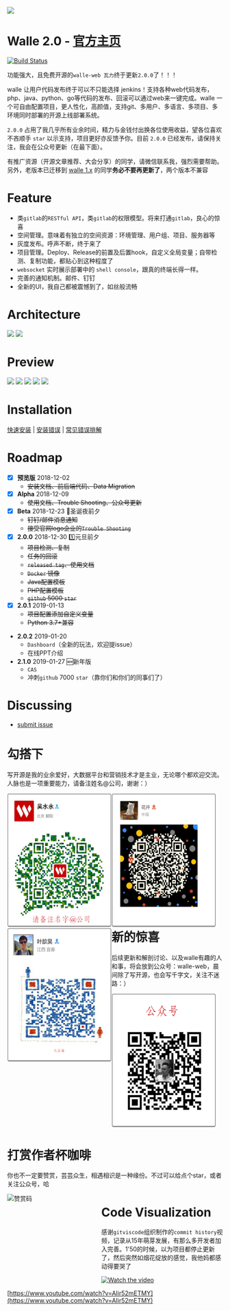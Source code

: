 ![](https://raw.github.com/meolu/walle-web/master/screenshot/logo.jpg)

Walle 2.0 - [官方主页](https://www.walle-web.io)
=========================
[![Build Status](https://travis-ci.org/meolu/walle-web.svg?branch=master)](https://travis-ci.org/meolu/walle-web)

功能强大，且免费开源的`walle-web 瓦力`终于更新`2.0.0`了！！！

walle 让用户代码发布终于可以不只能选择 jenkins！支持各种web代码发布，php、java、python、go等代码的发布、回滚可以通过web来一键完成。walle 一个可自由配置项目，更人性化，高颜值，支持git、多用户、多语言、多项目、多环境同时部署的开源上线部署系统。

`2.0.0` 占用了我几乎所有业余时间，精力与金钱付出换各位使用收益，望各位喜欢不吝顺手 `star` 以示支持，项目更好亦反馈予你。目前 `2.0.0` 已经发布，请保持关注，我会在公众号更新（在最下面）。  


有推广资源（开源文章推荐、大会分享）的同学，请微信联系我，强烈需要帮助。另外，老版本已迁移到 [walle 1.x](https://github.com/meolu/walle-web-v1.x) 的同学**务必不要再更新了**，两个版本不兼容

Feature
=========================
- 类`gitlab`的`RESTful API`，类`gitlab`的权限模型。将来打通`gitlab`，良心的惊喜
- 空间管理。意味着有独立的空间资源：环境管理、用户组、项目、服务器等
- 灰度发布。呼声不断，终于来了
- 项目管理。Deploy、Release的前置及后置hook，自定义全局变量；自带检测、复制功能，都贴心到这种程度了
- `websocket` 实时展示部署中的 `shell console`，跟真的终端长得一样。
- 完善的通知机制。邮件、钉钉
- 全新的UI，我自己都被震憾到了，如丝般流畅

Architecture
=========================
![](https://raw.github.com/meolu/docs/master/walle-web.io/docs/2/zh-cn/static/walle-flow-relation.jpg)
![](https://raw.github.com/meolu/docs/master/walle-web.io/docs/2/zh-cn/static/permission.png)

Preview
=========================
![](https://raw.github.com/meolu/docs/master/walle-web.io/docs/2/zh-cn/static/user-list.png)
![](https://raw.github.com/meolu/docs/master/walle-web.io/docs/2/zh-cn/static/project-list.png)
![](https://raw.github.com/meolu/docs/master/walle-web.io/docs/2/zh-cn/static/task-list.png)
![](https://raw.github.com/meolu/docs/master/walle-web.io/docs/2/zh-cn/static/deploy-console.png)
![](https://raw.github.com/meolu/docs/master/walle-web.io/docs/2/zh-cn/static/project_java_tomcat.png)

Installation
=========================
[快速安装](https://walle-web.io/docs/2/installation.html) | [安装错误](https://walle-web.io/docs/2/install-error.html) | [常见错误排解](https://walle-web.io/docs/2/troubleshooting.html)

Roadmap
=========================
- [x] **预览版**  2018-12-02
    - ~~安装文档、前后端代码、Data Migration~~
- [x] **Alpha** 2018-12-09
    - ~~使用文档、Trouble Shooting、公众号更新~~
- [x] **Beta** 2018-12-23 :santa:圣诞夜前夕
    - ~~钉钉/邮件消息通知~~
    - ~~接受官网logo企业的`Trouble Shooting`~~
- [x] **2.0.0**  2018-12-30 :one:元旦前夕
    - ~~项目检测、复制~~
    - ~~任务的回滚~~
    - ~~`released tag`、使用文档~~
    - ~~`Docker` 镜像~~
    - ~~Java配置模板~~
    - ~~PHP配置模板~~
    - ~~`github` 5000 `star`~~
- [x] **2.0.1**  2019-01-13
    - ~~项目配置添加自定义变量~~
    - ~~Python 3.7+兼容~~
- **2.0.2**  2019-01-20
    - `Dashboard`（全新的玩法，欢迎提issue）
    - 在线PPT介绍
- **2.1.0**  2019-01-27 :new:新年版
    - `CAS`
    - 冲刺`github` 7000 `star`（靠你们和你们的同事们了）


Discussing
=========================
- [submit issue](https://github.com/meolu/walle-web/issues/new)


勾搭下
=========================
写开源是我的业余爱好，大数据平台和营销技术才是主业，无论哪个都欢迎交流。  
人脉也是一项重要能力，请备注姓名@公司，谢谢：）

<img src="https://raw.githubusercontent.com/meolu/walle-web/master/screenshot/weixin-wushuiyong.jpg" width="244" height="314" alt="吴水永微信" align=left />

<img src="https://raw.githubusercontent.com/meolu/walle-web/master/screenshot/weixin-huakai.jpg" width="244" height="314" alt="花开微信" align=left />

<img src="https://raw.githubusercontent.com/meolu/walle-web/master/screenshot/weixin-ye.jpg" width="244" height="314" alt="叶歆昊微信" align=left />


<br><br><br><br><br><br><br><br><br><br><br><br><br><br>

新的惊喜
=========================
后续更新和解剖讨论、以及walle有趣的人和事，将会放到公众号：walle-web，晨间除了写开源，也会写千字文，关注不迷路：）

<img src="https://raw.githubusercontent.com/meolu/walle-web/master/screenshot/wechat-gzh.jpg" width="244" height="314" alt="公众号 walle-web" />


打赏作者杯咖啡
=========================
你也不一定要赞赏，芸芸众生，相遇相识是一种缘份。不过可以给点个star，或者关注公众号，哈

<img src="https://raw.github.com/meolu/docs/master/walle-web.io/docs/2/zh-cn/static/appreciation-wechat.jpg" width="220" height="220" alt="赞赏码" style="float: left;"/>

Code Visualization
=========================
感谢`gitviscode`组织制作的`commit history`视频，记录从15年萌芽发展，有那么多开发者加入完善。1'50的时候，以为项目都停止更新了，然后突然如烟花绽放的感觉，我他妈都感动得要哭了

 [![Watch the video](https://img.youtube.com/vi/AIir52mETMY/0.jpg)](https://www.youtube.com/watch?v=AIir52mETMY)

 [https://www.youtube.com/watch?v=AIir52mETMY](https://www.youtube.com/watch?v=AIir52mETMY)
